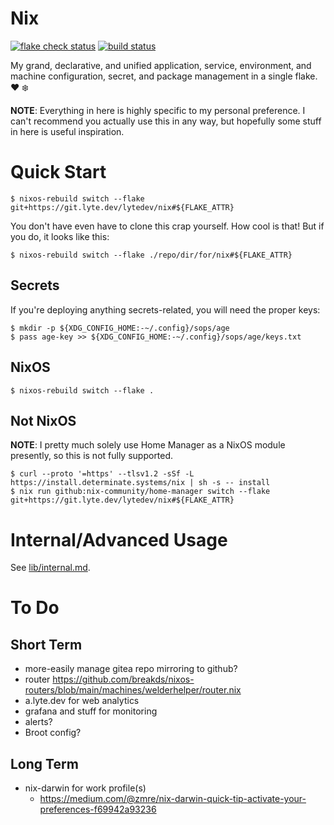 # Nix

[![flake check status](https://git.lyte.dev/lytedev/nix/badges/workflows/nix-flake-check.yaml/badge.svg)](https://git.lyte.dev/lytedev/nix/actions?workflow=nix-flake-check.yaml)
[![build status](https://git.lyte.dev/lytedev/nix/badges/workflows/nix-build.yaml/badge.svg)](https://git.lyte.dev/lytedev/nix/actions?workflow=nix-build.yaml)

My grand, declarative, and unified application, service, environment, and
machine configuration, secret, and package management in a single flake. ❤️ ❄️

**NOTE**: Everything in here is highly specific to my personal preference. I
can't recommend you actually use this in any way, but hopefully some stuff in
here is useful inspiration.

# Quick Start

```shell_session
$ nixos-rebuild switch --flake git+https://git.lyte.dev/lytedev/nix#${FLAKE_ATTR}
```

You don't have even have to clone this crap yourself. How cool is that! But if you do, it looks like this:

```shell_session
$ nixos-rebuild switch --flake ./repo/dir/for/nix#${FLAKE_ATTR}
```

## Secrets

If you're deploying anything secrets-related, you will need the proper keys:

```shell_session
$ mkdir -p ${XDG_CONFIG_HOME:-~/.config}/sops/age
$ pass age-key >> ${XDG_CONFIG_HOME:-~/.config}/sops/age/keys.txt
```

## NixOS

```shell_session
$ nixos-rebuild switch --flake .
```

## Not NixOS

**NOTE**: I pretty much solely use Home Manager as a NixOS module presently, so
this is not fully supported.

```shell_session
$ curl --proto '=https' --tlsv1.2 -sSf -L https://install.determinate.systems/nix | sh -s -- install
$ nix run github:nix-community/home-manager switch --flake git+https://git.lyte.dev/lytedev/nix#${FLAKE_ATTR}
```

# Internal/Advanced Usage

See [lib/internal.md](./lib/internal.md).

# To Do

## Short Term

- more-easily manage gitea repo mirroring to github?
- router https://github.com/breakds/nixos-routers/blob/main/machines/welderhelper/router.nix
- a.lyte.dev for web analytics
- grafana and stuff for monitoring
- alerts?
- Broot config?

## Long Term

- nix-darwin for work profile(s)
  - https://medium.com/@zmre/nix-darwin-quick-tip-activate-your-preferences-f69942a93236
